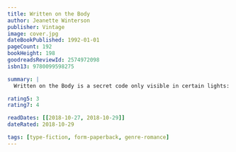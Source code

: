 ```yaml
---
title: Written on the Body
author: Jeanette Winterson
publisher: Vintage
image: cover.jpg
dateBookPublished: 1992-01-01
pageCount: 192
bookHeight: 198
goodreadsReviewId: 2574972098
isbn13: 9780099598275

summary: |
  Written on the Body is a secret code only visible in certain lights: the accumulation of a lifetime gather there. In places the palimpsest is so heavily worked that the letters feel like braille. I like to keep my body rolled away from prying eyes, never unfold too much, tell the whole story. I didn't know that Louise would have reading hands. She has translated me into her own book.

rating5: 3
rating7: 4

readDates: [[2018-10-27, 2018-10-29]]
dateRated: 2018-10-29

tags: [type-fiction, form-paperback, genre-romance]
---
```

